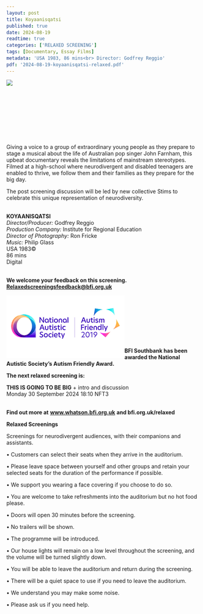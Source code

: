 ```yaml
---
layout: post
title: Koyaanisqatsi
published: true
date: 2024-08-19
readtime: true
categories: ['RELAXED SCREENING']
tags: [Documentary, Essay Films]
metadata: 'USA 1983, 86 mins<br> Director: Godfrey Reggio'
pdf: '2024-08-19-koyaanisqatsi-relaxed.pdf'
---
```


<img style="float: left;" src="/img/tigtbb.jpeg"><br><br><br><br><br><br><br><br><br>


Giving a voice to a group of extraordinary young people as they prepare to stage a musical about the life of Australian pop singer John Farnham, this upbeat documentary reveals the limitations of mainstream stereotypes. Filmed at a high-school where neurodivergent and disabled teenagers are enabled to thrive, we follow them and their families as they prepare for the big day.

The post screening discussion will be led by new collective Stims to celebrate this unique representation of neurodiversity.
<br><br>


**KOYAANISQATSI**  
_Director/Producer:_ Godfrey Reggio<br>
_Production Company:_ Institute for Regional Education<br>
_Director of Photography:_ Ron Fricke<br>
_Music:_ Philip Glass<br>
USA 1983©<br>
86 mins<br>
Digital    
<br>

**We welcome your feedback on this screening. Relaxedscreeningsfeedback@bfi.org.uk**


<img style="float: left;" src="/img/autistic_society.png"><br><br><br><br><br><br><br><br>
**BFI Southbank has been awarded the National Autistic Society’s Autism Friendly Award.**


**The next relaxed screening is:**<br> 

**THIS IS GOING TO BE BIG** + intro and discussion<br>
Monday 30 September 2024 18:10 NFT3
<br><br>


**Find out more at**
**www.whatson.bfi.org.uk**
**and bfi.org.uk/relaxed**
<br>

**Relaxed Screenings**

Screenings for neurodivergent audiences, with their companions and assistants.

• Customers can select their seats when they arrive in the auditorium. 

• Please leave space between yourself and other groups and retain your selected seats for the duration of the performance if possible.

• We support you wearing a face covering if you choose to do so.

• You are welcome to take refreshments into the auditorium but no hot food please.

• Doors will open 30 minutes before the screening.

• No trailers will be shown.

• The programme will be introduced.

• Our house lights will remain on a low level throughout the screening, and the volume will be turned slightly down.

• You will be able to leave the auditorium and return during the screening.

• There will be a quiet space to use if you need to leave the auditorium.

• We understand you may make some noise.

• Please ask us if you need help.
<br><br>

<!--stackedit_data:
eyJoaXN0b3J5IjpbMjA4NTE1Njg2Nyw3MzA5OTgxMTZdfQ==
-->